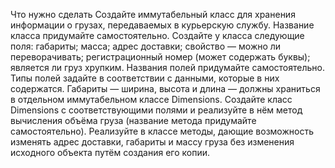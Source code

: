 Что нужно сделать
Создайте иммутабельный класс для хранения информации о грузах, передаваемых в курьерскую службу. Название класса придумайте самостоятельно.
Создайте у класса следующие поля:
габариты;
масса;
адрес доставки;
свойство — можно ли переворачивать;
регистрационный номер (может содержать буквы);
является ли груз хрупким.
Названия полей придумайте самостоятельно.
Типы полей задайте в соответствии с данными, которые в них содержатся.
Габариты — ширина, высота и длина — должны храниться в отдельном иммутабельном классе Dimensions. Создайте класс Dimensions с соответствующими полями и реализуйте в нём метод вычисления объёма груза (название метода придумайте самостоятельно).
Реализуйте в классе методы, дающие возможность изменять адрес доставки, габариты и массу груза без изменения исходного объекта путём создания его копии.

